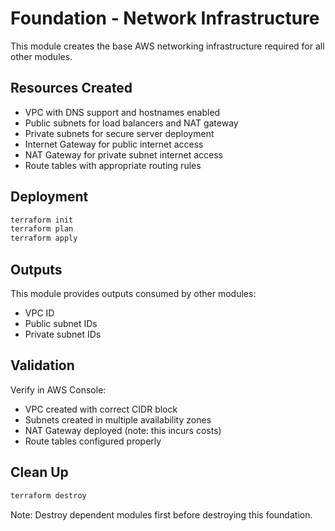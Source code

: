# Foundation - Network Infrastructure

This module creates the base AWS networking infrastructure required for all other modules.

## Resources Created

- VPC with DNS support and hostnames enabled
- Public subnets for load balancers and NAT gateway
- Private subnets for secure server deployment
- Internet Gateway for public internet access
- NAT Gateway for private subnet internet access
- Route tables with appropriate routing rules

## Deployment

```bash
terraform init
terraform plan
terraform apply
```

## Outputs

This module provides outputs consumed by other modules:
- VPC ID
- Public subnet IDs
- Private subnet IDs

## Validation

Verify in AWS Console:
- VPC created with correct CIDR block
- Subnets created in multiple availability zones
- NAT Gateway deployed (note: this incurs costs)
- Route tables configured properly

## Clean Up

```bash
terraform destroy
```

Note: Destroy dependent modules first before destroying this foundation.
